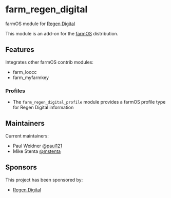 <!---
Full module name and description.
-->
# farm_regen_digital
farmOS module for [Regen Digital](https://regenfarmersmutual.com/regendigital/)

This module is an add-on for the [farmOS](http://drupal.org/project/farm)
distribution.

<!---
Document features the module provides.
-->
## Features

Integrates other farmOS contrib modules:
- farm_loocc
- farm_myfarmkey

### Profiles

- The `farm_regen_digital_profile` module provides a farmOS profile type for
 Regen Digital information

<!---
Include maintainers.
-->
## Maintainers

Current maintainers:
- Paul Weidner [@paul121](https://github.com/paul121)
- Mike Stenta [@mstenta](https://github.com/mstenta)

<!---
Include sponsors.
-->
## Sponsors
This project has been sponsored by:
- [Regen Digital](https://regenfarmersmutual.com/regendigital/)
